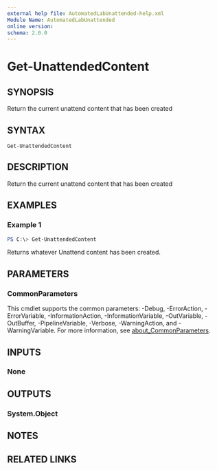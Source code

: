 ```yaml
---
external help file: AutomatedLabUnattended-help.xml
Module Name: AutomatedLabUnattended
online version:
schema: 2.0.0
---
```


# Get-UnattendedContent

## SYNOPSIS
Return the current unattend content that has been created

## SYNTAX

```
Get-UnattendedContent
```

## DESCRIPTION
Return the current unattend content that has been created

## EXAMPLES

### Example 1
```powershell
PS C:\> Get-UnattendedContent
```

Returns whatever Unattend content has been created.

## PARAMETERS

### CommonParameters
This cmdlet supports the common parameters: -Debug, -ErrorAction, -ErrorVariable, -InformationAction, -InformationVariable, -OutVariable, -OutBuffer, -PipelineVariable, -Verbose, -WarningAction, and -WarningVariable. For more information, see [about_CommonParameters](http://go.microsoft.com/fwlink/?LinkID=113216).

## INPUTS

### None
## OUTPUTS

### System.Object
## NOTES

## RELATED LINKS
